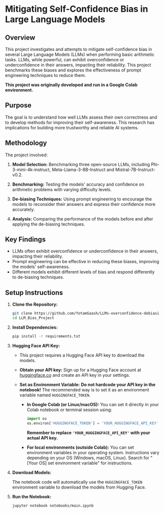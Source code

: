 # Mitigating Self-Confidence Bias in Large Language Models

## Overview

This project investigates and attempts to mitigate self-confidence bias in several Large Language Models (LLMs) when performing basic arithmetic tasks. LLMs, while powerful, can exhibit overconfidence or underconfidence in their answers, impacting their reliability. This project benchmarks these biases and explores the effectiveness of prompt engineering techniques to reduce them.

**This project was originally developed and run in a Google Colab environment.**

## Purpose

The goal is to understand how well LLMs assess their own correctness and to develop methods for improving their self-awareness. This research has implications for building more trustworthy and reliable AI systems.

## Methodology

The project involved:

1.  **Model Selection:**  Benchmarking three open-source LLMs, including Phi-3-mini-4k-instruct, Meta-Llama-3-8B-Instruct and Mistral-7B-Instruct-v0.2.

2.  **Benchmarking:** Testing the models' accuracy and confidence on arithmetic problems with varying difficulty levels.

3.  **De-biasing Techniques:**  Using prompt engineering to encourage the models to reconsider their answers and express their confidence more accurately.

4.  **Analysis:** Comparing the performance of the models before and after applying the de-biasing techniques.

## Key Findings

*   LLMs often exhibit overconfidence or underconfidence in their answers, impacting their reliability.
*   Prompt engineering can be effective in reducing these biases, improving the models' self-awareness.
*   Different models exhibit different levels of bias and respond differently to de-biasing techniques.

## Setup Instructions

1.  **Clone the Repository:**

    ```bash
    git clone https://github.com/YotamGaash/LLMs-overconfidence-debiasing.git
    cd LLM_Bias_Project
    ```

2.  **Install Dependencies:**

    ```bash
    pip install -r requirements.txt
    ```

3.  **Hugging Face API Key:**

    *   This project requires a Hugging Face API key to download the models.
    *   **Obtain your API key:**  Sign up for a Hugging Face account at [huggingface.co](https://huggingface.co) and create an API key in your settings.
    *   **Set as Environment Variable:**  **Do not hardcode your API key in the notebook!** The recommended way is to set it as an environment variable named `HUGGINGFACE_TOKEN`.

        *   **In Google Colab (or Linux/macOS):**  You can set it directly in your Colab notebook or terminal session using:

            ```python
            import os
            os.environ['HUGGINGFACE_TOKEN'] = 'YOUR_HUGGINGFACE_API_KEY' # Replace with your actual key
            ```
            **Remember to replace `'YOUR_HUGGINGFACE_API_KEY'` with your actual API key.**

        *   **For local environments (outside Colab):**  You can set environment variables in your operating system.  Instructions vary depending on your OS (Windows, macOS, Linux). Search for "[Your OS] set environment variable" for instructions.

4.  **Download Models:**

    The notebook code will automatically use the `HUGGINGFACE_TOKEN` environment variable to download the models from Hugging Face.

5.  **Run the Notebook:**

    ```bash
    jupyter notebook notebooks/main.ipynb
    ```
